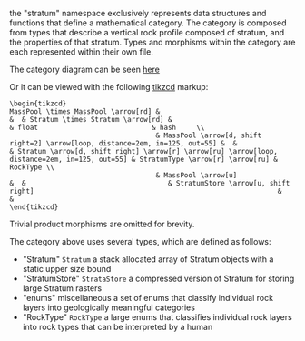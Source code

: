 the "stratum" namespace exclusively represents data structures and functions that define a mathematical category.
The category is composed from types that describe a vertical rock profile composed of stratum,
and the properties of that stratum. 
Types and morphisms within the category are each represented within their own file.

The category diagram can be seen [here](https://tikzcd.yichuanshen.de/#N4Igdg9gJgpgziAXAbVABwnAlgFyxMJZAFgBoAmAXVJADcBDAGwFcYkQBlHAJ3p2YC2XCNzYBfUuky58hFGQCM1Ok1bsuvfgJASp2PASIBWUkpoMWbRJx59BAFQCeacZJAZ9s46QAMyi2rWAGaMEHw6bh4yhigAzL7+qlY2moIABAA6GXgC8Gkadtq67tIGcsgKFImW7ACy9HBwAAoQEIwRetHllWYqNdb1jS1tHSWeMcgAbKbVgSAAShAAxgDWTi6jUWVEPgnmSXUNza2MmdlYuXBpg8cjxVteKNN++-0gABYN7zrKMFAA5vAiKAgtwINpELsQDgIEhKiA4O8sEEcHDiqDwXCaDCkFDEcjUYgFOiwRD4TjEOQSZiidjYYhYtSIWRofTiW4MRCTKykNMEUiUbimby6UhufjBZThbSeTLQhA0EQFAAOXZBJhwGDKRj0ABGMEYLXGchA3Cw-3eqOl5FFiAA7NLlbbJtK+RS+fLFSgVWqNVqaDr9YbSo9TebLaNOUgbbKAJxiShiIA)

Or it can be viewed with the following [tikzcd](http://ctan.math.washington.edu/tex-archive/graphics/pgf/contrib/tikz-cd/tikz-cd-doc.pdf) markup:

```
\begin{tikzcd}
MassPool \times MassPool \arrow[rd] &                                                                              &  & Stratum \times Stratum \arrow[rd] &                                                                                                & float                            & hash     \\
                                    & MassPool \arrow[d, shift right=2] \arrow[loop, distance=2em, in=125, out=55] &  &                                   & Stratum \arrow[d, shift right] \arrow[r] \arrow[ru] \arrow[loop, distance=2em, in=125, out=55] & StratumType \arrow[r] \arrow[ru] & RockType \\
                                    & MassPool \arrow[u]                                                           &  &                                   & StratumStore \arrow[u, shift right]                                                            &                                  &         
\end{tikzcd}
```

Trivial product morphisms are omitted for brevity.

The category above uses several types, which are defined as follows:
* "Stratum"        `Stratum`                     a stack allocated array of Stratum objects with a static upper size bound
* "StratumStore"   `StrataStore`                 a compressed version of Stratum for storing large Stratum rasters
* "enums"          miscellaneous                 a set of enums that classify individual rock layers into geologically meaningful categories 
* "RockType"       `RockType`                    a large enums that classifies individual rock layers into rock types that can be interpreted by a human

